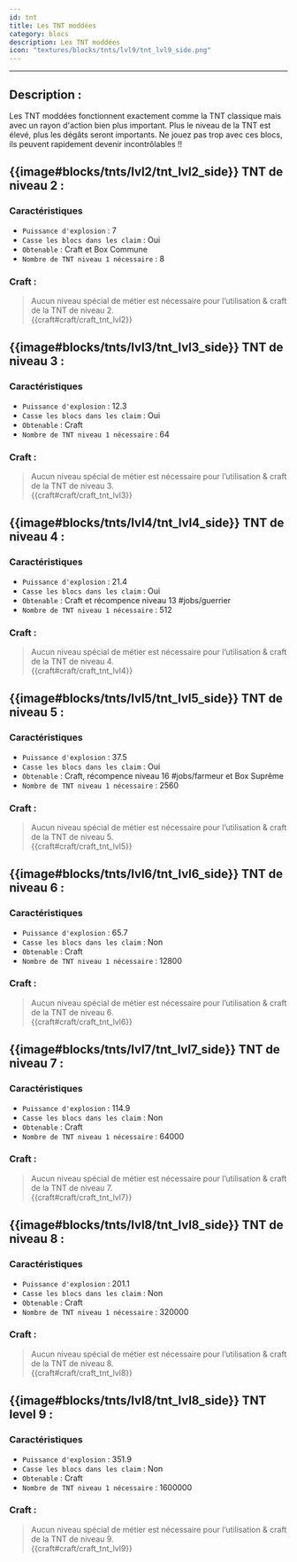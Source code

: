 ```yaml
---
id: tnt
title: Les TNT moddées
category: blocs
description: Les TNT moddées
icon: "textures/blocks/tnts/lvl9/tnt_lvl9_side.png"
---
```

___
## Description : 

Les TNT moddées fonctionnent exactement comme la TNT classique mais avec un rayon d'action bien plus important. Plus le niveau de la TNT est élevé, plus les dégâts seront importants.
Ne jouez pas trop avec ces blocs, ils peuvent rapidement devenir incontrôlables !! 

## {{image#blocks/tnts/lvl2/tnt_lvl2_side}} TNT de niveau 2 :

### Caractéristiques

- ``Puissance d'explosion`` : 7
- ``Casse les blocs dans les claim`` : Oui
- ``Obtenable`` : Craft et Box Commune
- ``Nombre de TNT niveau 1 nécessaire`` : 8

### Craft : 

> Aucun niveau spécial de métier est nécessaire pour l’utilisation & craft de la TNT de niveau 2.  
{{craft#craft/craft_tnt_lvl2}}

## {{image#blocks/tnts/lvl3/tnt_lvl3_side}} TNT de niveau 3 :

### Caractéristiques

- ``Puissance d'explosion`` : 12.3
- ``Casse les blocs dans les claim`` : Oui
- ``Obtenable`` : Craft
- ``Nombre de TNT niveau 1 nécessaire`` : 64

### Craft : 

> Aucun niveau spécial de métier est nécessaire pour l’utilisation & craft de la TNT de niveau 3.  
{{craft#craft/craft_tnt_lvl3}}

## {{image#blocks/tnts/lvl4/tnt_lvl4_side}} TNT de niveau 4 :

### Caractéristiques

- ``Puissance d'explosion`` : 21.4
- ``Casse les blocs dans les claim`` : Oui
- ``Obtenable`` : Craft et récompence niveau 13 #jobs/guerrier
- ``Nombre de TNT niveau 1 nécessaire`` : 512

### Craft : 

> Aucun niveau spécial de métier est nécessaire pour l’utilisation & craft de la TNT de niveau 4.  
{{craft#craft/craft_tnt_lvl4}}

## {{image#blocks/tnts/lvl5/tnt_lvl5_side}} TNT de niveau 5 :

### Caractéristiques

- ``Puissance d'explosion`` : 37.5
- ``Casse les blocs dans les claim`` : Oui
- ``Obtenable`` : Craft, récompence niveau 16 #jobs/farmeur et Box Suprême
- ``Nombre de TNT niveau 1 nécessaire`` : 2560

### Craft : 

> Aucun niveau spécial de métier est nécessaire pour l’utilisation & craft de la TNT de niveau 5.  
{{craft#craft/craft_tnt_lvl5}}

## {{image#blocks/tnts/lvl6/tnt_lvl6_side}} TNT de niveau 6 :

### Caractéristiques

- ``Puissance d'explosion`` : 65.7
- ``Casse les blocs dans les claim`` : Non
- ``Obtenable`` : Craft
- ``Nombre de TNT niveau 1 nécessaire`` : 12800

### Craft : 

> Aucun niveau spécial de métier est nécessaire pour l’utilisation & craft de la TNT de niveau 6.  
{{craft#craft/craft_tnt_lvl6}}

## {{image#blocks/tnts/lvl7/tnt_lvl7_side}} TNT de niveau 7 :

### Caractéristiques

- ``Puissance d'explosion`` : 114.9
- ``Casse les blocs dans les claim`` : Non
- ``Obtenable`` : Craft
- ``Nombre de TNT niveau 1 nécessaire`` : 64000

### Craft : 

> Aucun niveau spécial de métier est nécessaire pour l’utilisation & craft de la TNT de niveau 7.  
{{craft#craft/craft_tnt_lvl7}}

## {{image#blocks/tnts/lvl8/tnt_lvl8_side}} TNT de niveau 8 :

### Caractéristiques

- ``Puissance d'explosion`` : 201.1
- ``Casse les blocs dans les claim`` : Non
- ``Obtenable`` : Craft
- ``Nombre de TNT niveau 1 nécessaire`` : 320000

### Craft : 

> Aucun niveau spécial de métier est nécessaire pour l’utilisation & craft de la TNT de niveau 8.  
{{craft#craft/craft_tnt_lvl8}}

## {{image#blocks/tnts/lvl8/tnt_lvl8_side}} TNT level 9 :

### Caractéristiques

- ``Puissance d'explosion`` : 351.9
- ``Casse les blocs dans les claim`` : Non
- ``Obtenable`` : Craft
- ``Nombre de TNT niveau 1 nécessaire`` : 1600000

### Craft : 

> Aucun niveau spécial de métier est nécessaire pour l’utilisation & craft de la TNT de niveau 9.  
{{craft#craft/craft_tnt_lvl9}}
